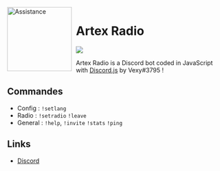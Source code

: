 <img width="150" height="150" align="left" style="float: left; margin: 0 10px 0 0;" alt="Assistance" src="https://cdn.discordapp.com/attachments/1025743449649070170/1057743277136293908/logo.png">  

# Artex Radio 
[![](https://img.shields.io/discord/1044305778288381985.svg?logo=discord&colorB=7289DA)](https://discord.gg/5gZxrYFm)

Artex Radio is a Discord bot coded in JavaScript with [Discord.js](https://discord.js.org) by Vexy#3795 !

## Commandes 
- Config : `!setlang`
- Radio :  `!setradio` `!leave`
- General : `!help`, `!invite` `!stats` `!ping`
## Links

*   [Discord](https://discord.gg/5gZxrYFm)
